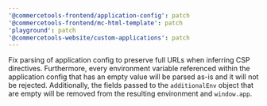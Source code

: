 ```yaml
---
'@commercetools-frontend/application-config': patch
'@commercetools-frontend/mc-html-template': patch
'playground': patch
'@commercetools-website/custom-applications': patch
---
```


Fix parsing of application config to preserve full URLs when inferring CSP directives.
Furthermore, every environment variable referenced within the application config that has an empty value will be parsed as-is and it will not be rejected. Additionally, the fields passed to the `additionalEnv` object that are empty will be removed from the resulting environment and `window.app`.

